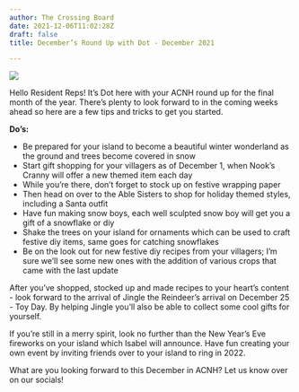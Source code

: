 ```yaml
---
author: The Crossing Board
date: 2021-12-06T11:02:28Z
draft: false
title: December’s Round Up with Dot - December 2021

---
```

![](/images/news/december-roundup.jpeg)

Hello Resident Reps! It’s Dot here with your ACNH round up for the final month of the year. There’s plenty to look forward to in the coming weeks ahead so here are a few tips and tricks to get you started.

**Do’s:**

* Be prepared for your island to become a beautiful winter wonderland as the ground and trees become covered in snow
* Start gift shopping for your villagers as of December 1, when Nook’s Cranny will offer a new themed item each day
* While you’re there, don’t forget to stock up on festive wrapping paper
* Then head on over to the Able Sisters to shop for holiday themed styles, including a Santa outfit
* Have fun making snow boys, each well sculpted snow boy will get you a gift of a snowflake or diy
* Shake the trees on your island for ornaments which can be used to craft festive diy items, same goes for catching snowflakes
* Be on the look out for new festive diy recipes from your villagers; I’m sure we’ll see some new ones with the addition of various crops that came with the last update

After you’ve shopped, stocked up and made recipes to your heart’s content - look forward to the arrival of Jingle the Reindeer’s arrival on December 25 - Toy Day. By helping Jingle you’ll also be able to collect some cool gifts for yourself.

If you’re still in a merry spirit, look no further than the New Year’s Eve fireworks on your island which Isabel will announce. Have fun creating your own event by inviting friends over to your island to ring in 2022.

What are you looking forward to this December in ACNH? Let us know over on our socials!